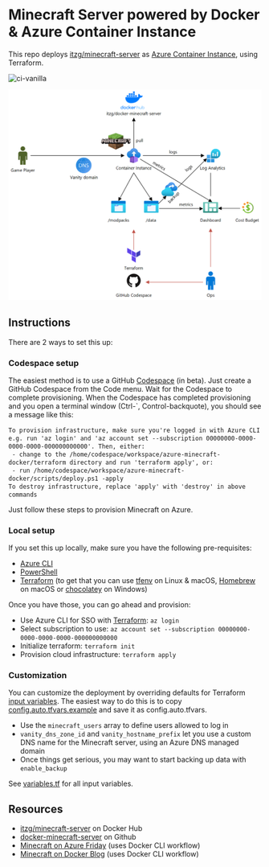 # Minecraft Server powered by Docker & Azure Container Instance
This repo deploys [itzg/minecraft-server](https://hub.docker.com/r/itzg/minecraft-server) as [Azure Container Instance](https://azure.microsoft.com/en-us/services/container-instances/), using Terraform.

![ci-vanilla](https://github.com/geekzter/azure-minecraft-docker/workflows/ci-vanilla/badge.svg)

![alt text](./visuals/diagram.png "Diagram")

## Instructions
There are 2 ways to set this up:

### Codespace setup
The easiest method is to use a GitHub [Codespace](https://github.com/features/codespaces) (in beta). Just create a GitHub Codespace from the Code menu. Wait for the Codespace to complete provisioning. When the Codespace has completed provisioning and you open a terminal window (Ctrl-`, Control-backquote), you should see a message like this:
```
To provision infrastructure, make sure you're logged in with Azure CLI e.g. run 'az login' and 'az account set --subscription 00000000-0000-0000-0000-000000000000'. Then, either:
 - change to the /home/codespace/workspace/azure-minecraft-docker/terraform directory and run 'terraform apply', or:
 - run /home/codespace/workspace/azure-minecraft-docker/scripts/deploy.ps1 -apply
To destroy infrastructure, replace 'apply' with 'destroy' in above commands
```
Just follow these steps to provision Minecraft on Azure.
### Local setup
If you set this up locally, make sure you have the following pre-requisites:
- [Azure CLI](http://aka.ms/azure-cli)
- [PowerShell](https://github.com/PowerShell/PowerShell#get-powershell)
- [Terraform](https://www.terraform.io/downloads.html) (to get that you can use [tfenv](https://github.com/tfutils/tfenv) on Linux & macOS, [Homebrew](https://github.com/hashicorp/homebrew-tap) on macOS or [chocolatey](https://chocolatey.org/packages/terraform) on Windows)

Once you have those, you can go ahead and provision:
- Use Azure CLI for SSO with [Terraform](https://registry.terraform.io/providers/hashicorp/azurerm/latest/docs/guides/azure_cli): `az login`
- Select subscription to use: `az account set --subscription 00000000-0000-0000-0000-000000000000`
- Initialize terraform: `terraform init`
- Provision cloud infrastructure: `terraform apply`

### Customization
You can customize the deployment by overriding defaults for Terraform [input variables](https://www.terraform.io/docs/configuration/variables.html). The easiest way to do this is to copy [config.auto.tfvars.example](./terraform/config.auto.tfvars.example) and save it as config.auto.tfvars.
- Use the `minecraft_users` array to define users allowed to log in
- `vanity_dns_zone_id` and `vanity_hostname_prefix` let you use a custom DNS name for the Minecraft server, using an Azure DNS managed domain
- Once things get serious, you may want to start backing up data with `enable_backup`

See [variables.tf](./terraform/variables.tf) for all input variables.


## Resources
- [itzg/minecraft-server](https://hub.docker.com/r/itzg/minecraft-server) on Docker Hub
- [docker-minecraft-server](https://github.com/itzg/docker-minecraft-server) on Github
- [Minecraft on Azure Friday](https://www.youtube.com/watch?v=2D8FTi-Zvt0) (uses Docker CLI workflow)
- [Minecraft on Docker Blog](https://www.docker.com/blog/deploying-a-minecraft-docker-server-to-the-cloud/) (uses Docker CLI workflow)